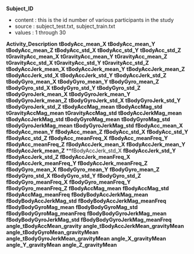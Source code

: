 **Subject_ID** 
* content : this is the id number of various participants in the study
* source  : subject_test.txt, subject_train.txt
* values  : 1 through 30

**Activity_Description**
**tBodyAcc_mean_X**
**tBodyAcc_mean_Y**
**tBodyAcc_mean_Z**
**tBodyAcc_std_X**
**tBodyAcc_std_Y**
**tBodyAcc_std_Z**
**tGravityAcc_mean_X**
**tGravityAcc_mean_Y**
**tGravityAcc_mean_Z**
**tGravityAcc_std_X**
**tGravityAcc_std_Y**
**tGravityAcc_std_Z** 
**tBodyAccJerk_mean_X**
**tBodyAccJerk_mean_Y**
**tBodyAccJerk_mean_Z**
**tBodyAccJerk_std_X**
**tBodyAccJerk_std_Y**
**tBodyAccJerk_std_Z**
**tBodyGyro_mean_X**
**tBodyGyro_mean_Y**
**tBodyGyro_mean_Z**
**tBodyGyro_std_X**
**tBodyGyro_std_Y**
**tBodyGyro_std_Z**
**tBodyGyroJerk_mean_X**
**tBodyGyroJerk_mean_Y**
**tBodyGyroJerk_mean_Z**
**tBodyGyroJerk_std_X**
**tBodyGyroJerk_std_Y**
**tBodyGyroJerk_std_Z**
**tBodyAccMag_mean**
**tBodyAccMag_std**
**tGravityAccMag_mean**
**tGravityAccMag_std**
**tBodyAccJerkMag_mean** 
**tBodyAccJerkMag_std**
**tBodyGyroMag_mean**
**tBodyGyroMag_std** 
**tBodyGyroJerkMag_mean**
**tBodyGyroJerkMag_std**
**fBodyAcc_mean_X**
**fBodyAcc_mean_Y**
**fBodyAcc_mean_Z**
**fBodyAcc_std_X**
**fBodyAcc_std_Y** 
**fBodyAcc_std_Z**
**fBodyAcc_meanFreq_X**
**fBodyAcc_meanFreq_Y**
**fBodyAcc_meanFreq_Z**
**fBodyAccJerk_mean_X**
**fBodyAccJerk_mean_Y**
**fBodyAccJerk_mean_Z**
**fBodyAccJerk_std_X 
**fBodyAccJerk_std_Y**
**fBodyAccJerk_std_Z**
**fBodyAccJerk_meanFreq_X**
**fBodyAccJerk_meanFreq_Y**
**fBodyAccJerk_meanFreq_Z**
**fBodyGyro_mean_X**
**fBodyGyro_mean_Y** 
**fBodyGyro_mean_Z**
**fBodyGyro_std_X**
**fBodyGyro_std_Y**
**fBodyGyro_std_Z**
**fBodyGyro_meanFreq_X**
**fBodyGyro_meanFreq_Y**
**fBodyGyro_meanFreq_Z**
**fBodyAccMag_mean**
**fBodyAccMag_std**
**fBodyAccMag_meanFreq**
**fBodyBodyAccJerkMag_mean**
**fBodyBodyAccJerkMag_std**
**fBodyBodyAccJerkMag_meanFreq**
**fBodyBodyGyroMag_mean**
**fBodyBodyGyroMag_std**
**fBodyBodyGyroMag_meanFreq**
**fBodyBodyGyroJerkMag_mean**
**fBodyBodyGyroJerkMag_std**
**fBodyBodyGyroJerkMag_meanFreq**
**angle_tBodyAccMean_gravity**
**angle_tBodyAccJerkMean_gravityMean** 
**angle_tBodyGyroMean_gravityMean**
**angle_tBodyGyroJerkMean_gravityMean**
**angle_X_gravityMean**
**angle_Y_gravityMean** 
**angle_Z_gravityMean**
